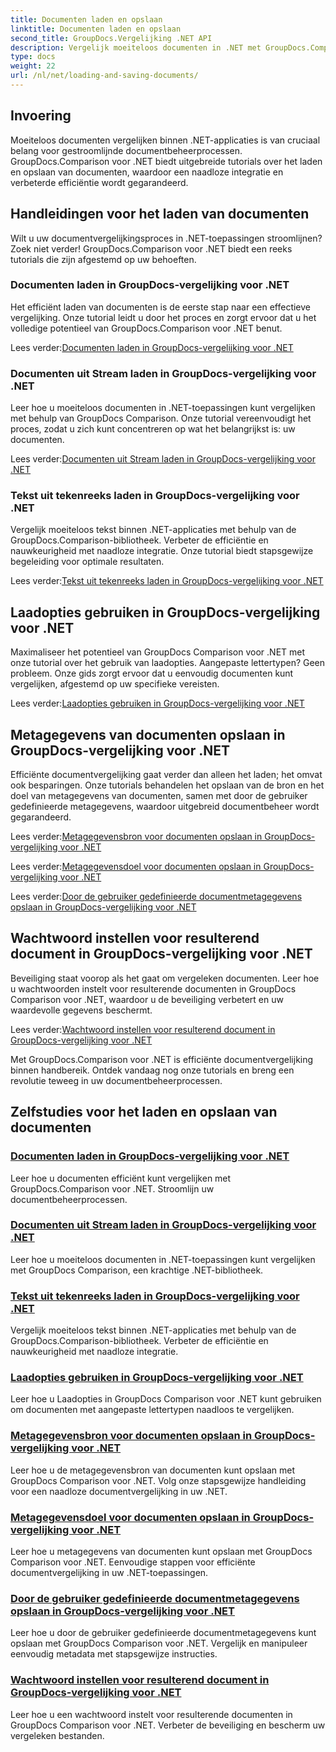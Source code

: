 ```yaml
---
title: Documenten laden en opslaan
linktitle: Documenten laden en opslaan
second_title: GroupDocs.Vergelijking .NET API
description: Vergelijk moeiteloos documenten in .NET met GroupDocs.Comparison voor .NET. Leer laden, opslaan en gebruiken van laadopties voor efficiënt documentbeheer.
type: docs
weight: 22
url: /nl/net/loading-and-saving-documents/
---
```

## Invoering

Moeiteloos documenten vergelijken binnen .NET-applicaties is van cruciaal belang voor gestroomlijnde documentbeheerprocessen. GroupDocs.Comparison voor .NET biedt uitgebreide tutorials over het laden en opslaan van documenten, waardoor een naadloze integratie en verbeterde efficiëntie wordt gegarandeerd.

## Handleidingen voor het laden van documenten

Wilt u uw documentvergelijkingsproces in .NET-toepassingen stroomlijnen? Zoek niet verder! GroupDocs.Comparison voor .NET biedt een reeks tutorials die zijn afgestemd op uw behoeften.

### Documenten laden in GroupDocs-vergelijking voor .NET

Het efficiënt laden van documenten is de eerste stap naar een effectieve vergelijking. Onze tutorial leidt u door het proces en zorgt ervoor dat u het volledige potentieel van GroupDocs.Comparison voor .NET benut.

 Lees verder:[Documenten laden in GroupDocs-vergelijking voor .NET](./loading-documents/)

### Documenten uit Stream laden in GroupDocs-vergelijking voor .NET

Leer hoe u moeiteloos documenten in .NET-toepassingen kunt vergelijken met behulp van GroupDocs Comparison. Onze tutorial vereenvoudigt het proces, zodat u zich kunt concentreren op wat het belangrijkst is: uw documenten.

 Lees verder:[Documenten uit Stream laden in GroupDocs-vergelijking voor .NET](./loading-documents-from-stream/)

### Tekst uit tekenreeks laden in GroupDocs-vergelijking voor .NET

Vergelijk moeiteloos tekst binnen .NET-applicaties met behulp van de GroupDocs.Comparison-bibliotheek. Verbeter de efficiëntie en nauwkeurigheid met naadloze integratie. Onze tutorial biedt stapsgewijze begeleiding voor optimale resultaten.

 Lees verder:[Tekst uit tekenreeks laden in GroupDocs-vergelijking voor .NET](./loading-text-from-string/)

## Laadopties gebruiken in GroupDocs-vergelijking voor .NET

Maximaliseer het potentieel van GroupDocs Comparison voor .NET met onze tutorial over het gebruik van laadopties. Aangepaste lettertypen? Geen probleem. Onze gids zorgt ervoor dat u eenvoudig documenten kunt vergelijken, afgestemd op uw specifieke vereisten.

 Lees verder:[Laadopties gebruiken in GroupDocs-vergelijking voor .NET](./using-load-options/)

## Metagegevens van documenten opslaan in GroupDocs-vergelijking voor .NET

Efficiënte documentvergelijking gaat verder dan alleen het laden; het omvat ook besparingen. Onze tutorials behandelen het opslaan van de bron en het doel van metagegevens van documenten, samen met door de gebruiker gedefinieerde metagegevens, waardoor uitgebreid documentbeheer wordt gegarandeerd.

 Lees verder:[Metagegevensbron voor documenten opslaan in GroupDocs-vergelijking voor .NET](./saving-documents-metadata-source/)

 Lees verder:[Metagegevensdoel voor documenten opslaan in GroupDocs-vergelijking voor .NET](./saving-documents-metadata-target/)

 Lees verder:[Door de gebruiker gedefinieerde documentmetagegevens opslaan in GroupDocs-vergelijking voor .NET](./saving-user-defined-document-metadata/)

## Wachtwoord instellen voor resulterend document in GroupDocs-vergelijking voor .NET

Beveiliging staat voorop als het gaat om vergeleken documenten. Leer hoe u wachtwoorden instelt voor resulterende documenten in GroupDocs Comparison voor .NET, waardoor u de beveiliging verbetert en uw waardevolle gegevens beschermt.

 Lees verder:[Wachtwoord instellen voor resulterend document in GroupDocs-vergelijking voor .NET](./setting-password-for-resultant-document/)

Met GroupDocs.Comparison voor .NET is efficiënte documentvergelijking binnen handbereik. Ontdek vandaag nog onze tutorials en breng een revolutie teweeg in uw documentbeheerprocessen.
## Zelfstudies voor het laden en opslaan van documenten
### [Documenten laden in GroupDocs-vergelijking voor .NET](./loading-documents/)
Leer hoe u documenten efficiënt kunt vergelijken met GroupDocs.Comparison voor .NET. Stroomlijn uw documentbeheerprocessen.
### [Documenten uit Stream laden in GroupDocs-vergelijking voor .NET](./loading-documents-from-stream/)
Leer hoe u moeiteloos documenten in .NET-toepassingen kunt vergelijken met GroupDocs Comparison, een krachtige .NET-bibliotheek.
### [Tekst uit tekenreeks laden in GroupDocs-vergelijking voor .NET](./loading-text-from-string/)
Vergelijk moeiteloos tekst binnen .NET-applicaties met behulp van de GroupDocs.Comparison-bibliotheek. Verbeter de efficiëntie en nauwkeurigheid met naadloze integratie.
### [Laadopties gebruiken in GroupDocs-vergelijking voor .NET](./using-load-options/)
Leer hoe u Laadopties in GroupDocs Comparison voor .NET kunt gebruiken om documenten met aangepaste lettertypen naadloos te vergelijken.
### [Metagegevensbron voor documenten opslaan in GroupDocs-vergelijking voor .NET](./saving-documents-metadata-source/)
Leer hoe u de metagegevensbron van documenten kunt opslaan met GroupDocs Comparison voor .NET. Volg onze stapsgewijze handleiding voor een naadloze documentvergelijking in uw .NET.
### [Metagegevensdoel voor documenten opslaan in GroupDocs-vergelijking voor .NET](./saving-documents-metadata-target/)
Leer hoe u metagegevens van documenten kunt opslaan met GroupDocs Comparison voor .NET. Eenvoudige stappen voor efficiënte documentvergelijking in uw .NET-toepassingen.
### [Door de gebruiker gedefinieerde documentmetagegevens opslaan in GroupDocs-vergelijking voor .NET](./saving-user-defined-document-metadata/)
Leer hoe u door de gebruiker gedefinieerde documentmetagegevens kunt opslaan met GroupDocs Comparison voor .NET. Vergelijk en manipuleer eenvoudig metadata met stapsgewijze instructies.
### [Wachtwoord instellen voor resulterend document in GroupDocs-vergelijking voor .NET](./setting-password-for-resultant-document/)
Leer hoe u een wachtwoord instelt voor resulterende documenten in GroupDocs Comparison voor .NET. Verbeter de beveiliging en bescherm uw vergeleken bestanden.